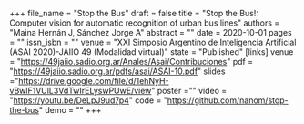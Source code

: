 +++
file_name = "Stop the Bus"
draft = false
title = "Stop the Bus!: Computer vision for automatic recognition of urban bus lines"
authors = "Maina Hernán J, Sánchez Jorge A"
abstract = ""
date = 2020-10-01
pages = ""
issn_isbn = "" 
venue = "XXI Simposio Argentino de Inteligencia Artificial (ASAI 2020)-JAIIO 49 (Modalidad virtual)"
state = "Published"
[links]
    venue = "https://49jaiio.sadio.org.ar/Anales/Asai/Contribuciones"
    pdf = "https://49jaiio.sadio.org.ar/pdfs/asai/ASAI-10.pdf"
    slides ="https://drive.google.com/file/d/1ehNyH-vBwlF1VUlL3VdTwIrELyswPUwE/view"
    poster =""
    video = "https://youtu.be/DeLpJ9ud7p4"
    code = "https://github.com/nanom/stop-the-bus"
    demo = "" 
+++